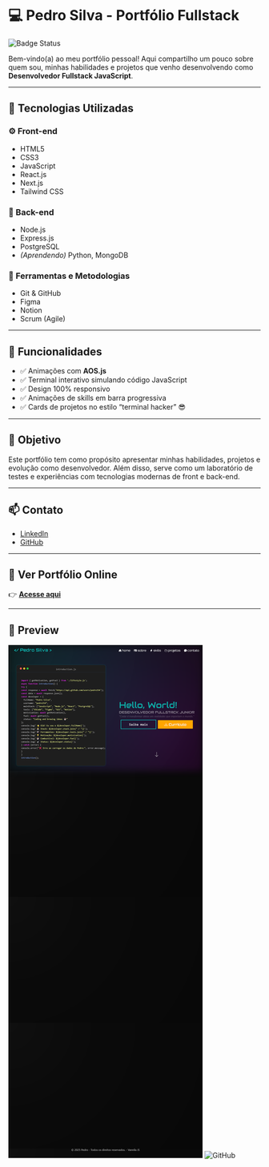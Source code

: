 # 💻 Pedro Silva - Portfólio Fullstack

![Badge Status](https://img.shields.io/badge/Status-Em%20desenvolvimento-green) 

Bem-vindo(a) ao meu portfólio pessoal! Aqui compartilho um pouco sobre quem sou, minhas habilidades e projetos que venho desenvolvendo como **Desenvolvedor Fullstack JavaScript**.

---

## 🚀 Tecnologias Utilizadas

### ⚙️ Front-end
- HTML5
- CSS3
- JavaScript
- React.js
- Next.js
- Tailwind CSS

### 💾 Back-end
- Node.js
- Express.js
- PostgreSQL
- *(Aprendendo)* Python, MongoDB

### 🧰 Ferramentas e Metodologias
- Git & GitHub
- Figma
- Notion
- Scrum (Agile)

---

## 🌟 Funcionalidades

- ✅ Animações com **AOS.js**
- ✅ Terminal interativo simulando código JavaScript
- ✅ Design 100% responsivo
- ✅ Animações de skills em barra progressiva
- ✅ Cards de projetos no estilo “terminal hacker” 😎

---

## 🎯 Objetivo

Este portfólio tem como propósito apresentar minhas habilidades, projetos e evolução como desenvolvedor. Além disso, serve como um laboratório de testes e experiências com tecnologias modernas de front e back-end.

---

## 📫 Contato

- [LinkedIn](https://www.linkedin.com/in/seu-linkedin-aqui)  
- [GitHub](https://github.com/pedro354)

---

## 🔗 Ver Portfólio Online

👉 **[Acesse aqui](https://pedrojs.vercel.app/)**

---

## 📸 Preview

![Preview do Portfólio](./image.png)
![GitHub](https://img.shields.io/badge/Made%20by-Pedro%20Silva-blue)
